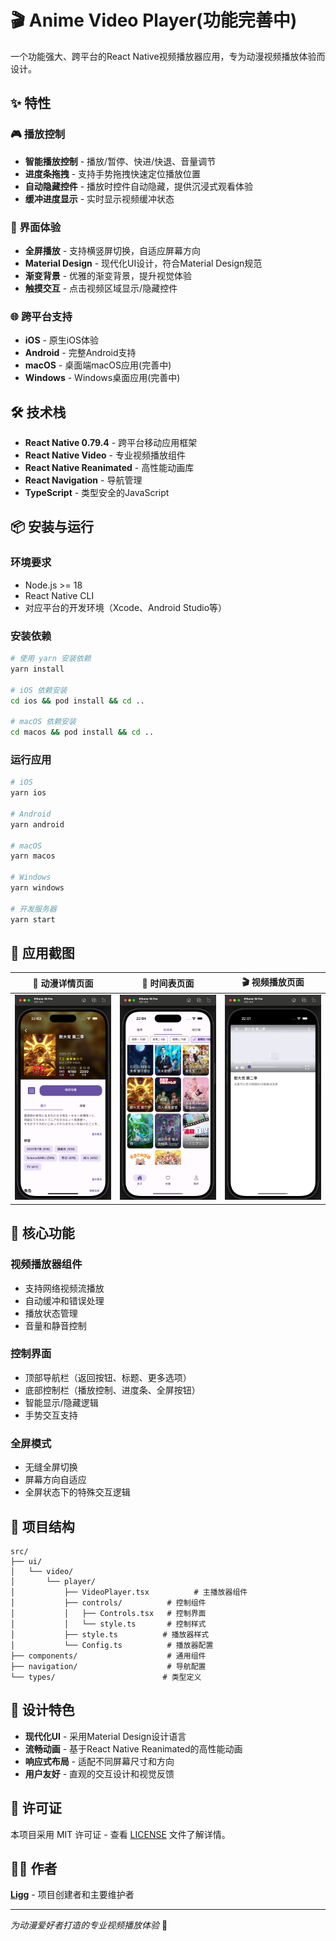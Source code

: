 # 🎬 Anime Video Player(功能完善中)

一个功能强大、跨平台的React Native视频播放器应用，专为动漫视频播放体验而设计。

## ✨ 特性

### 🎮 播放控制

- **智能播放控制** - 播放/暂停、快进/快退、音量调节
- **进度条拖拽** - 支持手势拖拽快速定位播放位置
- **自动隐藏控件** - 播放时控件自动隐藏，提供沉浸式观看体验
- **缓冲进度显示** - 实时显示视频缓冲状态

### 📱 界面体验

- **全屏播放** - 支持横竖屏切换，自适应屏幕方向
- **Material Design** - 现代化UI设计，符合Material Design规范
- **渐变背景** - 优雅的渐变背景，提升视觉体验
- **触摸交互** - 点击视频区域显示/隐藏控件

### 🌐 跨平台支持

- **iOS** - 原生iOS体验
- **Android** - 完整Android支持
- **macOS** - 桌面端macOS应用(完善中)
- **Windows** - Windows桌面应用(完善中)

## 🛠️ 技术栈

- **React Native 0.79.4** - 跨平台移动应用框架
- **React Native Video** - 专业视频播放组件
- **React Native Reanimated** - 高性能动画库
- **React Navigation** - 导航管理
- **TypeScript** - 类型安全的JavaScript

## 📦 安装与运行

### 环境要求

- Node.js >= 18
- React Native CLI
- 对应平台的开发环境（Xcode、Android Studio等）

### 安装依赖

```bash
# 使用 yarn 安装依赖
yarn install

# iOS 依赖安装
cd ios && pod install && cd ..

# macOS 依赖安装
cd macos && pod install && cd ..
```

### 运行应用

```bash
# iOS
yarn ios

# Android
yarn android

# macOS
yarn macos

# Windows
yarn windows

# 开发服务器
yarn start
```

## 📸 应用截图

<div align="center">

|                          📱 动漫详情页面                           |                             📅 时间表页面                             |                           🎬 视频播放页面                           |
|:------------------------------------------------------------:|:----------------------------------------------------------------:|:-------------------------------------------------------------:|
| <img src="readme/image/data.png" width="250" alt="动漫详情页面" /> | <img src="readme/image/schedules.png" width="250" alt="时间表页面" /> | <img src="readme/image/video.png" width="250" alt="视频播放页面" /> |

</div>

## 🎯 核心功能

### 视频播放器组件

- 支持网络视频流播放
- 自动缓冲和错误处理
- 播放状态管理
- 音量和静音控制

### 控制界面

- 顶部导航栏（返回按钮、标题、更多选项）
- 底部控制栏（播放控制、进度条、全屏按钮）
- 智能显示/隐藏逻辑
- 手势交互支持

### 全屏模式

- 无缝全屏切换
- 屏幕方向自适应
- 全屏状态下的特殊交互逻辑

## 📁 项目结构

```
src/
├── ui/
│   └── video/
│       └── player/
│           ├── VideoPlayer.tsx          # 主播放器组件
│           ├── controls/          # 控制组件
│           │   ├── Controls.tsx   # 控制界面
│           │   └── style.ts       # 控制样式
│           ├── style.ts          # 播放器样式
│           └── Config.ts          # 播放器配置
├── components/                    # 通用组件
├── navigation/                    # 导航配置
└── types/                        # 类型定义
```

## 🎨 设计特色

- **现代化UI** - 采用Material Design设计语言
- **流畅动画** - 基于React Native Reanimated的高性能动画
- **响应式布局** - 适配不同屏幕尺寸和方向
- **用户友好** - 直观的交互设计和视觉反馈

## 📄 许可证

本项目采用 MIT 许可证 - 查看 [LICENSE](LICENSE) 文件了解详情。

## 👨‍💻 作者

**[Ligg](https://github.com/LiggMax)** - 项目创建者和主要维护者

---

*为动漫爱好者打造的专业视频播放体验* 🌟
